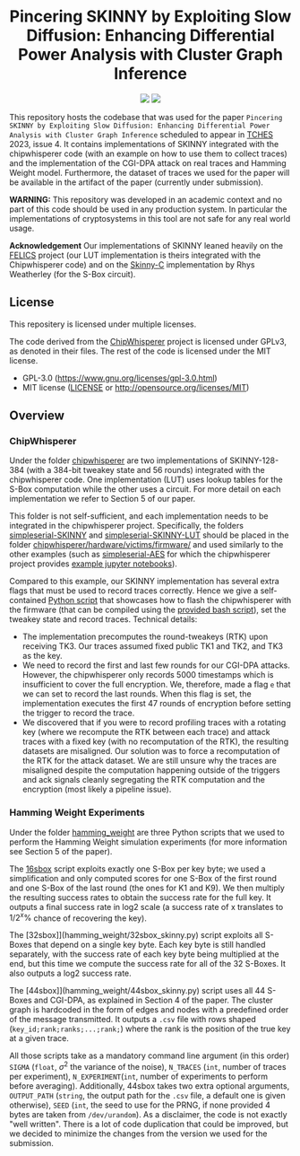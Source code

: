<h1 align="center">Pincering SKINNY by Exploiting Slow Diffusion: Enhancing Differential Power Analysis with Cluster Graph Inference</h1>

<p align="center">
    <a href="https://github.com/Simula-UiB/CGI-DPA/blob/master/AUTHORS"><img src="https://img.shields.io/badge/authors-SimulaUIB-orange.svg"></a>
    <a href="https://github.com/Simula-UiB/CGI-DPA/blob/master/LICENSE"><img src="https://img.shields.io/badge/license-MIT-blue.svg"></a>
</p>

This repository hosts the codebase that was used for the paper `Pincering SKINNY by Exploiting Slow Diffusion: Enhancing Differential Power Analysis with Cluster Graph Inference` scheduled to appear in [TCHES](https://tches.iacr.org/) 2023,
issue 4. It contains implementations of SKINNY integrated with the chipwhisperer code (with an example on how to use
them to collect traces) and the implementation of the CGI-DPA attack on real traces and Hamming Weight model. Furthermore,
the dataset of traces we used for the paper will be available in the artifact of the paper (currently under submission).

**WARNING:** This repository was developed in an academic context and no part of this code should be used in any production system. In particular the implementations of cryptosystems in this tool are not safe for any real world usage.

**Acknowledgement** Our implementations of SKINNY leaned heavily on the [FELICS](https://csrc.nist.gov/csrc/media/events/lightweight-cryptography-workshop-2015/documents/papers/session7-dinu-paper.pdf) project (our LUT implementation is theirs integrated with the Chipwhisperer code) and on the [Skinny-C](https://github.com/rweather/skinny-c) implementation by Rhys Weatherley (for the S-Box circuit).

## License

This repositery is licensed under multiple licenses.

The code derived from the [ChipWhisperer](https://github.com/newaetech/chipwhisperer) project is licensed under GPLv3, as denoted in their files.
The rest of the code is licensed under the MIT license.

* GPL-3.0 (https://www.gnu.org/licenses/gpl-3.0.html)
* MIT license ([LICENSE](LICENSE) or http://opensource.org/licenses/MIT)


## Overview

### ChipWhisperer

Under the folder [chipwhisperer](chipwhisperer/) are two implementations of SKINNY-128-384 (with a 384-bit tweakey state and 56 rounds) integrated with the chipwhisperer code. One implementation (LUT) uses lookup tables for the S-Box computation while the other uses a circuit. For more detail on each implementation we refer to Section 5 of our paper.

This folder is not self-sufficient, and each implementation needs to be integrated in the chipwhisperer project. Specifically, the folders [simpleserial-SKINNY](chipwhisperer/simpleserial-SKINNY) and [simpleserial-SKINNY-LUT]((chipwhisperer/simpleserial-SKINNY-LUT)) should be placed in the folder [chipwhisperer/hardware/victims/firmware/](https://github.com/newaetech/chipwhisperer/tree/develop/hardware/victims/firmware) and used similarly to the other examples (such as [simpleserial-AES](https://github.com/newaetech/chipwhisperer/tree/develop/hardware/victims/firmware/simpleserial-aes) for which the chipwhisperer project provides [example jupyter notebooks](https://github.com/newaetech/chipwhisperer-jupyter)). 

Compared to this example, our SKINNY implementation has several extra flags that must be used to record traces correctly. Hence we give a self-contained [Python script](chipwhisperer/record_traces.py) that showcases how to flash the chipwhisperer with the firmware (that can be compiled using the [provided bash script](chipwhisperer/compile_firmware.sh)), set the tweakey state and record traces.
Technical details:
 * The implementation precomputes the round-tweakeys (RTK) upon receiving TK3. Our traces assumed fixed public TK1 and TK2, and TK3 as the key.
 * We need to record the first and last few rounds for our CGI-DPA attacks. However, the chipwhisperer only records 5000 timestamps which is insufficient to cover the full encryption. We, therefore, made a flag `e` that we can set to record the last rounds. When this flag is set, the implementation executes the first 47 rounds of encryption before setting the trigger to record the trace.
 * We discovered that if you were to record profiling traces with a rotating key (where we recompute the RTK between each trace) and attack traces with a fixed key (with no recomputation of the RTK), the resulting datasets are misaligned. Our solution was to force a recomputation of the RTK for the attack dataset. We are still unsure why the traces are misaligned despite the computation happening outside of the triggers and ack signals cleanly segregating the RTK computation and the encryption (most likely a pipeline issue).

### Hamming Weight Experiments

Under the folder [hamming_weight](hamming_weight/) are three Python scripts that we used to perform the Hamming Weight simulation experiments (for more information see Section 5 of the paper).

The [16sbox](hamming_weight/16sbox_skinny.py) script exploits exactly one S-Box per key byte; we used a simplification and only computed scores for one S-Box of the first round and one S-Box of the last round (the ones for K1 and K9). We then multiply the resulting success rates to obtain the success rate for the full key. It outputs a final success rate in log2 scale (a success rate of x translates to $1/{2}^{x}\%$ chance of recovering the key).

The [32sbox]](hamming_weight/32sbox_skinny.py)  script exploits all S-Boxes that depend on a single key byte. Each key byte is still handled separately, with the success rate of each key byte being multiplied at the end, but this time we compute the success rate for all of the 32 S-Boxes. It also outputs a log2 success rate.

The [44sbox]](hamming_weight/44sbox_skinny.py)  script uses all 44 S-Boxes and CGI-DPA, as explained in Section 4 of the paper. The cluster graph is hardcoded in the form of edges and nodes with a predefined order of the message transmitted. It outputs a `.csv` file with rows shaped (`key_id;rank;ranks;...;rank;`) where the rank is the position of the true key at a given trace.

All those scripts take as a mandatory command line argument (in this order) `SIGMA` (`float`, $\sigma^2$ the variance of the noise), `N_TRACES` (`int`, number of traces per experiment), `N_EXPERIMENT`(`int`, number of experiments to perform before averaging). Additionally, 44sbox takes two extra optional arguments, `OUTPUT_PATH` (`string`, the output path for the `.csv` file, a default one is given otherwise), `SEED` (`int`, the seed to use for the PRNG, if none provided 4 bytes are taken from `/dev/urandom`). As a disclaimer, the code is not exactly "well written". There is a lot of code duplication that could be improved, but we decided to minimize the changes from the version we used for the submission.